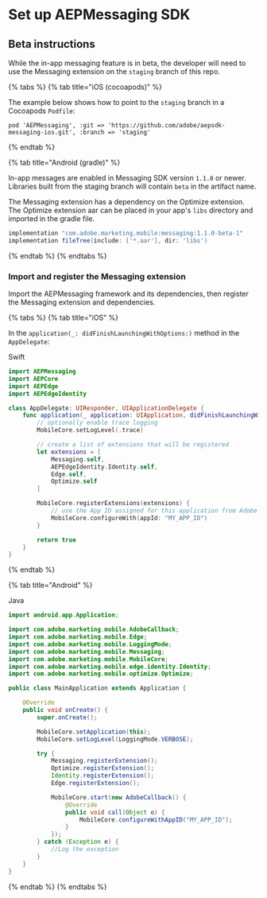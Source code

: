 #  Set up AEPMessaging SDK

## Beta instructions

While the in-app messaging feature is in beta, the developer will need to use the Messaging extension on the `staging` branch of this repo.

{% tabs %}
{% tab title="iOS (cocoapods)" %}

The example below shows how to point to the `staging` branch in a Cocoapods `Podfile`:

```
pod 'AEPMessaging', :git => 'https://github.com/adobe/aepsdk-messaging-ios.git', :branch => 'staging'
```

{% endtab %}

{% tab title="Android (gradle)" %}

In-app messages are enabled in Messaging SDK version `1.1.0` or newer. Libraries built from the staging branch will contain `beta` in the artifact name.

The Messaging extension has a dependency on the Optimize extension. The Optimize extension aar can be placed in your app's `libs` directory and imported in the gradle file.

```groovy
implementation "com.adobe.marketing.mobile:messaging:1.1.0-beta-1"
implementation fileTree(include: ['*.aar'], dir: 'libs')
```

{% endtab %}
{% endtabs %}

### Import and register the Messaging extension

Import the AEPMessaging framework and its dependencies, then register the Messaging extension and dependencies.

{% tabs %}
{% tab title="iOS" %}

In the `application(_: didFinishLaunchingWithOptions:)` method in the `AppDelegate`:

Swift

```swift
import AEPMessaging
import AEPCore
import AEPEdge
import AEPEdgeIdentity

class AppDelegate: UIResponder, UIApplicationDelegate {
    func application(_ application: UIApplication, didFinishLaunchingWithOptions _: [UIApplication.LaunchOptionsKey: Any]?) -> Bool {
        // optionally enable trace logging
        MobileCore.setLogLevel(.trace)

        // create a list of extensions that will be registered
        let extensions = [
            Messaging.self,
            AEPEdgeIdentity.Identity.self,
            Edge.self,
            Optimize.self
        ]

        MobileCore.registerExtensions(extensions) {            
            // use the App ID assigned for this application from Adobe Data Collection (formerly Adobe Launch)
            MobileCore.configureWith(appId: "MY_APP_ID")
        }

        return true
    }
}
```

{% endtab %}

{% tab title="Android" %}

Java

```java
import android.app.Application;

import com.adobe.marketing.mobile.AdobeCallback;
import com.adobe.marketing.mobile.Edge;
import com.adobe.marketing.mobile.LoggingMode;
import com.adobe.marketing.mobile.Messaging;
import com.adobe.marketing.mobile.MobileCore;
import com.adobe.marketing.mobile.edge.identity.Identity;
import com.adobe.marketing.mobile.optimize.Optimize;

public class MainApplication extends Application {

    @Override
    public void onCreate() {
        super.onCreate();

        MobileCore.setApplication(this);
        MobileCore.setLogLevel(LoggingMode.VERBOSE);

        try {
            Messaging.registerExtension();
            Optimize.registerExtension();
            Identity.registerExtension();
            Edge.registerExtension();

            MobileCore.start(new AdobeCallback() {
                @Override
                public void call(Object o) {
                    MobileCore.configureWithAppID("MY_APP_ID");
                }
            });
        } catch (Exception e) {
            //Log the exception
        }
    }
}
```

{% endtab %}
{% endtabs %}
